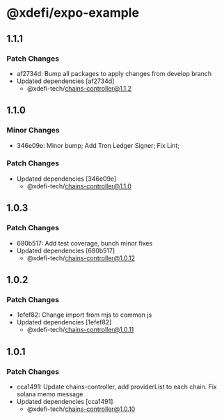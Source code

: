 # @xdefi/expo-example

## 1.1.1

### Patch Changes

- af2734d: Bump all packages to apply changes from develop branch
- Updated dependencies [af2734d]
  - @xdefi-tech/chains-controller@1.1.2

## 1.1.0

### Minor Changes

- 346e09e: Minor bump; Add Tron Ledger Signer; Fix Lint;

### Patch Changes

- Updated dependencies [346e09e]
  - @xdefi-tech/chains-controller@1.1.0

## 1.0.3

### Patch Changes

- 680b517: Add test coverage, bunch minor fixes
- Updated dependencies [680b517]
  - @xdefi-tech/chains-controller@1.0.12

## 1.0.2

### Patch Changes

- 1efef82: Change import from mjs to common js
- Updated dependencies [1efef82]
  - @xdefi-tech/chains-controller@1.0.11

## 1.0.1

### Patch Changes

- cca1491: Update chains-controller, add providerList to each chain. Fix solana memo message
- Updated dependencies [cca1491]
  - @xdefi-tech/chains-controller@1.0.10
